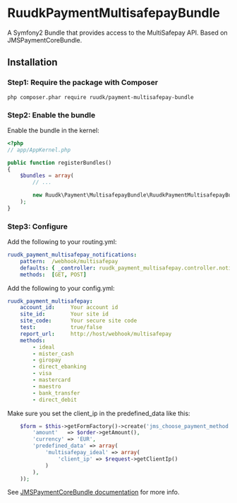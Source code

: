 RuudkPaymentMultisafepayBundle
============================

A Symfony2 Bundle that provides access to the MultiSafepay API. Based on JMSPaymentCoreBundle.

## Installation

### Step1: Require the package with Composer

````
php composer.phar require ruudk/payment-multisafepay-bundle
````

### Step2: Enable the bundle

Enable the bundle in the kernel:

``` php
<?php
// app/AppKernel.php

public function registerBundles()
{
    $bundles = array(
        // ...

        new Ruudk\Payment\MultisafepayBundle\RuudkPaymentMultisafepayBundle(),
    );
}
```

### Step3: Configure

Add the following to your routing.yml:
```yaml
ruudk_payment_multisafepay_notifications:
    pattern:  /webhook/multisafepay
    defaults: { _controller: ruudk_payment_multisafepay.controller.notification:processNotification }
    methods:  [GET, POST]
```

Add the following to your config.yml:
```yaml
ruudk_payment_multisafepay:
    account_id:     Your account id
    site_id:        Your site id
    site_code:      Your secure site code
    test:           true/false
    report_url:     http://host/webhook/multisafepay
    methods:
        - ideal
        - mister_cash
        - giropay
        - direct_ebanking
        - visa
        - mastercard
        - maestro
        - bank_transfer
        - direct_debit
```

Make sure you set the client_ip in the predefined_data like this:
````php
    $form = $this->getFormFactory()->create('jms_choose_payment_method', null, array(
        'amount'   => $order->getAmount(),
        'currency' => 'EUR',
        'predefined_data' => array(
            'multisafepay_ideal' => array(
                'client_ip' => $request->getClientIp()
            )
        ),
    ));
````

See [JMSPaymentCoreBundle documentation](http://jmsyst.com/bundles/JMSPaymentCoreBundle/master/usage) for more info.

